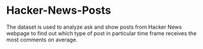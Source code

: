 # Hacker-News-Posts

The dataset is used to analyze ask and show posts from Hacker News webpage to find out which type of post in particular time frame receives the most comments on average.
